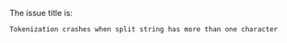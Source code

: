 The issue title is:

```text
Tokenization crashes when split string has more than one character
```
